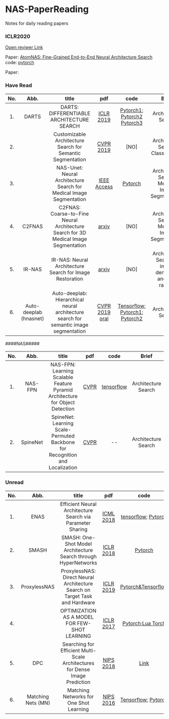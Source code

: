 # NAS-PaperReading
Notes for daily reading papers

### ICLR2020
[Open reviwer Link](https://openreview.net/group?id=ICLR.cc/2020/Conference)

Paper: [AtomNAS: Fine-Grained End-to-End Neural Architecture Search](https://arxiv.org/pdf/1912.09640.pdf)
code: [pytorch](https://github.com/meijieru/AtomNAS)

Paper:

### Have Read


| No. | Abb. | title | pdf | code | Brief| 
| :-: | :-: |:-: | :-: | :-: | :-:|
|1. |DARTS |DARTS: DIFFERENTIABLE ARCHITECTURE SEARCH|[ICLR 2019](https://arxiv.org/pdf/1806.09055.pdf) | [Pytorch1](https://github.com/quark0/darts); [Pytorch2](https://github.com/khanrc/pt.darts)  [Pytorch3](https://github.com/dragen1860/DARTS-PyTorch)| Architecture Search |
|2. | |Customizable Architecture Search for Semantic Segmentation|[CVPR 2019](http://openaccess.thecvf.com/content_CVPR_2019/papers/Zhang_Customizable_Architecture_Search_for_Semantic_Segmentation_CVPR_2019_paper.pdf) | [NO] | Architecture Search; Classification |
|3. | |NAS-Unet: Neural Architecture Search for Medical Image Segmentation |[IEEE Access](https://www.researchgate.net/publication/332216927_NAS-Unet_Neural_Architecture_Search_for_Medical_Image_Segmentation) | [Pytorch](https://github.com/tianbaochou/NasUnet) | Architecture Search;  Medical Image Segmentation |
|4. |C2FNAS |C2FNAS: Coarse-to-Fine Neural Architecture Search for 3D Medical Image Segmentation |[arxiv](https://arxiv.org/pdf/1912.09628.pdf) | [NO] | Architecture Search;  Medical Image Segmentation |
|5. |IR-NAS |IR-NAS: Neural Architecture Search for Image Restoration |[arxiv](https://arxiv.org/pdf/1909.08228.pdf) | [NO] | Architecture Search;  o image denoising and de-raining |
|6. |Auto-deeplab (hnasnet)|Auto-deeplab: Hierarchical neural architecture search for semantic image segmentation|[CVPR 2019 oral](https://arxiv.org/abs/1901.02985) | [Tensorflow](https://github.com/tensorflow/models/tree/master/research/deeplab); [Pytorch1](https://github.com/MenghaoGuo/AutoDeeplab); [Pytorch2](https://github.com/NoamRosenberg/AutoML) | Architecture Search |

####NAS#####

| No. | Abb.| title | pdf | code | Brief| 
| :-: | :-: |:-: | :-: | :-: | :-:|
|1. |NAS-FPN |NAS-FPN: Learning Scalable Feature Pyramid Architecture for Object Detection|[CVPR](https://arxiv.org/pdf/1904.07392.pdf) | [tensorflow](https://github.com/DetectionTeamUCAS/NAS_FPN_Tensorflow)| Architecture Search
|2. |SpineNet |SpineNet: Learning Scale-Permuted Backbone for Recognition and Localization|[CVPR](https://arxiv.org/pdf/1912.05027v1.pdf) | -- | Architecture Search

### Unread

| No. | Abb.| title | pdf | code | Brief| 
| :-: | :-: |:-: | :-: | :-: | :-:|
|1. |ENAS |Efficient Neural Architecture Search via Parameter Sharing|[ICML 2018](https://arxiv.org/pdf/1806.09055.pdf) | [tensorflow](https://github.com/melodyguan/enas); [Pytorch](https://github.com/carpedm20/ENAS-pytorch) | Architecture Search |
|2. |SMASH |SMASH: One-Shot Model Architecture Search through HyperNetworks|[ICLR 2018](https://arxiv.org/abs/1708.05344) | [Pytorch](https://github.com/ajbrock/SMASH) | Architecture Search |
|3. |ProxylessNAS |ProxylessNAS: Direct Neural Architecture Search on Target Task and Hardware|[ICLR 2019](https://arxiv.org/pdf/1812.00332.pdf) | [Pytorch&Tensorflow](https://github.com/mit-han-lab/ProxylessNAS) | Architecture Search |
|4. | |OPTIMIZATION AS A MODEL FOR FEW-SHOT LEARNING|[ICLR 2017](https://openreview.net/pdf?id=rJY0-Kcll) | [Pytorch](https://github.com/markdtw/meta-learning-lstm-pytorch);[Lua Torch](https://github.com/twitter/meta-learning-lstm)| Meta-learning; LSTM |
|5. | DPC |Searching for Efficient Multi-Scale Architectures for Dense Image Prediction|[NIPS 2018](https://arxiv.org/pdf/1809.04184.pdf) | [Link](https://zhuanlan.zhihu.com/p/46350372)| NAS; AutoML |
|6. | Matching Nets (MN) |Matching Networks for One Shot Learning|[NIPS 2016](https://arxiv.org/pdf/1606.04080.pdf) | [Tensorflow](https://github.com/AntreasAntoniou/MatchingNetworks); [Pytorch](https://github.com/BoyuanJiang/matching-networks-pytorch)| One-Shot Learning; AutoML |
